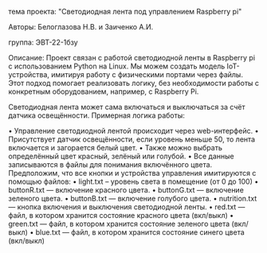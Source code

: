 тема проекта: "Светодиодная лента под управлением Raspberry pi"

Авторы: Белоглазова Н.В. и Заиченко А.И.

группа: ЭВТ-22-1бзу

Описание: 
Проект связан с работой светодиодной ленты в Raspberry pi  с использованием Python на Linux.
Мы можем создать модель IoT-устройства, имитируя работу с физическими портами через файлы. Этот подход помогает реализовать логику, без необходимости работы с конкретным оборудованием, например, с Raspberry Pi.

Светодиодная лента может сама включаться и выключаться за счёт датчика освещённости. Примерная логика работы:

•	Управление светодиодной лентой происходит через web-интерфейс.
•	Присутствует датчик освещённости, если уровень меньше 50, то лента включается и загорается белый цвет.
•	Также можно выбрать определённый цвет красный, зелёный или голубой.
•	Все данные записываются в файлы для понимания включённого цвета.
Предположим, что все кнопки и устройства управления имитируются с помощью файлов:
•	light.txt – уровень света в помещение (от 0 до 100) 
•	buttonR.txt — включение красного цвета.
•	buttonG.txt — включение зеленого цвета.
•	buttonB.txt — включение голубого цвета.
•	nutrition.txt — кнопка включения и выключения светодиодной ленты.
•	red.txt — файл, в котором хранится состояние красного цвета (вкл/выкл)
•	green.txt — файл, в котором хранится состояние зеленого цвета (вкл/выкл)
•	blue.txt — файл, в котором хранится состояние синего цвета (вкл/выкл)
